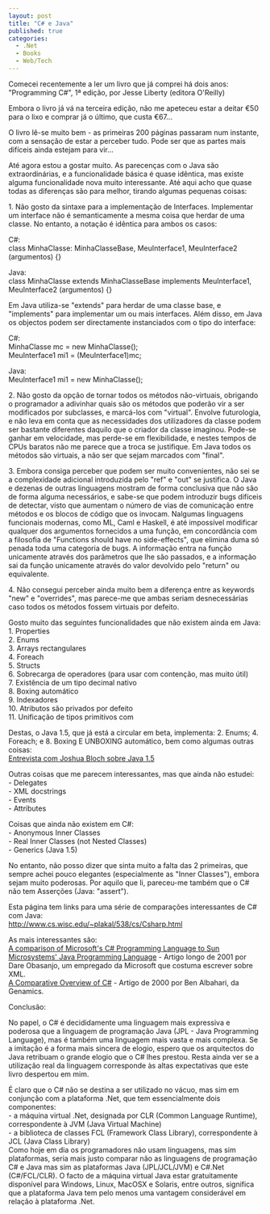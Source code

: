 ```yaml
---
layout: post
title: "C# e Java"
published: true
categories:
  - .Net
  - Books
  - Web/Tech
---
```

<p>Comecei recentemente a ler um livro que já comprei há dois anos:<br />
"Programming C#", 1ª edição, por Jesse Liberty (editora O'Reilly)</p>

<p>Embora o livro já vá na terceira edição, não me apeteceu estar a deitar €50 para o lixo e comprar já o último, que custa €67...</p>

<p>O livro lê-se muito bem - as primeiras 200 páginas passaram num instante, com a sensação de estar a perceber tudo. Pode ser que as partes mais difíceis ainda estejam para vir...</p>

<p>Até agora estou a gostar muito. As parecenças com o Java são extraordinárias, e a funcionalidade básica é quase idêntica, mas existe alguma funcionalidade nova muito interessante. Até aqui acho que quase todas as diferenças são para melhor, tirando algumas pequenas coisas:</p>

<p>1. Não gosto da sintaxe para a implementação de Interfaces. Implementar um interface não é semanticamente a mesma coisa que herdar de uma classe. No entanto, a notação é idêntica para ambos os casos:</p>

<p>C#:<br />
class MinhaClasse: MinhaClasseBase, MeuInterface1, MeuInterface2 (argumentos) {}</p>

<p>Java:<br />
class MinhaClasse extends MinhaClasseBase implements MeuInterface1, MeuInterface2 (argumentos) {}</p>

<p>Em Java utiliza-se "extends" para herdar de uma classe base, e "implements" para implementar um ou mais interfaces. Além disso, em Java os objectos podem ser directamente instanciados com o tipo do interface:</p>

<p>C#:<br />
MinhaClasse mc = new MinhaClasse();<br />
MeuInterface1 mi1 = (MeuInterface1)mc;</p>

<p>Java:<br />
MeuInterface1 mi1 = new MinhaClasse();</p>

<p>2. Não gosto da opção de tornar todos os métodos não-virtuais, obrigando o programador a adivinhar quais são os métodos que poderão vir a ser modificados por subclasses, e marcá-los com "virtual". Envolve futurologia, e não leva em conta que as necessidades dos utilizadores da classe podem ser bastante diferentes daquilo que o criador da classe imaginou. Pode-se ganhar em velocidade, mas perde-se em flexibilidade, e nestes tempos de CPUs baratos não me parece que a troca se justifique. Em Java todos os métodos são virtuais, a não ser que sejam marcados com "final".</p>

<p>3. Embora consiga perceber que podem ser muito convenientes, não sei se a complexidade adicional introduzida pelo "ref" e "out" se justifica. O Java e dezenas de outras linguagens mostram de forma conclusiva que não são de forma alguma necessários, e sabe-se que podem introduzir bugs difíceis de detectar, visto que aumentam o número de vias de comunicação entre métodos e os blocos de código que os invocam. Nalgumas linguagens funcionais modernas, como ML, Caml e Haskell, é até impossível modificar qualquer dos argumentos fornecidos a uma função, em concordância com a filosofia de "Functions should have no side-effects", que elimina duma só penada toda uma categoria de bugs. A informação entra na função unicamente através dos parâmetros que lhe são passados, e a informação sai da função unicamente através do valor devolvido pelo "return" ou equivalente.</p>

<p>4. Não consegui perceber ainda muito bem a diferença entre as keywords "new" e "overrides", mas parece-me que ambas seriam desnecessárias caso todos os métodos fossem virtuais por defeito.</p>

<p>Gosto muito das seguintes funcionalidades que não existem ainda em Java:<br />
1. Properties<br />
2. Enums<br />
3. Arrays rectangulares<br />
4. Foreach<br />
5. Structs<br />
6. Sobrecarga de operadores (para usar com contenção, mas muito útil)<br />
7. Existência de um tipo decimal nativo<br />
8. Boxing automático<br />
9. Indexadores<br />
10. Atributos são privados por defeito<br />
11. Unificação de tipos primitivos com</p>

<p>Destas, o Java 1.5, que já está a circular em beta, implementa: 2. Enums; 4. Foreach; e 8. Boxing E UNBOXING automático, bem como algumas outras coisas:<br />
<a href="http://java.sun.com/features/2003/05/bloch_qa.html">Entrevista com Joshua Bloch sobre Java 1.5</a></p>

<p>Outras coisas que me parecem interessantes, mas que ainda não estudei:<br />
- Delegates<br />
- XML docstrings<br />
- Events<br />
- Attributes</p>

<p>Coisas que ainda não existem em C#:<br />
- Anonymous Inner Classes<br />
- Real Inner Classes (not Nested Classes)<br />
- Generics (Java 1.5)</p>

<p>No entanto, não posso dizer que sinta muito a falta das 2 primeiras, que sempre achei pouco elegantes (especialmente as "Inner Classes"), embora sejam muito poderosas. Por aquilo que li, pareceu-me também que o C# não tem Asserções (Java: "assert").</p>

<p>Esta página tem links para uma série de comparações interessantes de C# com Java:<br />
<a href="http://www.cs.wisc.edu/~plakal/538/cs/Csharp.html">http://www.cs.wisc.edu/~plakal/538/cs/Csharp.html</a></p>

<p>As mais interessantes são:<br />
<a href="http://www.25hoursaday.com/CsharpVsJava.html">A comparison of Microsoft's C# Programming Language to Sun Microsystems' Java Programming Language</a> - Artigo longo de 2001 por Dare Obasanjo, um empregado da Microsoft que costuma escrever sobre XML.<br />
<a href="http://genamics.com/developer/csharp_comparative.htm">A Comparative Overview of C#</a> - Artigo de 2000 por Ben Albahari, da Genamics.</p>

<p>Conclusão:</p>

<p>No papel, o C# é decididamente uma linguagem mais expressiva e poderosa que a linguagem de programação Java (JPL - Java Programming Language), mas é também uma linguagem mais vasta e mais complexa. Se a imitação é a forma mais sincera de elogio, espero que os arquitectos do Java retribuam o grande elogio que o C# lhes prestou. Resta ainda ver se a utilização real da linguagem corresponde às altas expectativas que este livro despertou em mim.</p>

<p>É claro que o C# não se destina a ser utilizado no vácuo, mas sim em conjunção com a plataforma .Net, que tem essencialmente dois componentes:<br />
- a máquina virtual .Net, designada por CLR (Common Language Runtime), correspondente à JVM (Java Virtual Machine)<br />
- a biblioteca de classes FCL (Framework Class Library), correspondente à JCL (Java Class Library)<br />
Como hoje em dia os programadores não usam linguagens, mas sim plataformas, seria mais justo comparar não as linguagens de programação C# e Java mas sim as plataformas Java (JPL/JCL/JVM) e C#.Net (C#/FCL/CLR). O facto de a máquina virtual Java estar gratuitamente disponível para Windows, Linux, MacOSX e Solaris, entre outros, significa que a plataforma Java tem pelo menos uma vantagem considerável em relação à plataforma .Net.</p>

